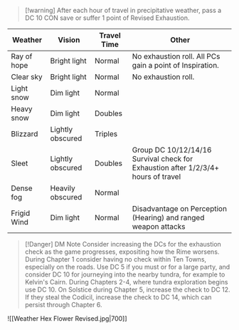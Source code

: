 
>[!warning] After each hour of travel in precipitative weather, pass a DC 10 CON save or suffer 1 point of Revised Exhaustion.

| Weather     | Vision           | Travel Time | Other                                                        |
| ----------- | ---------------- | ----------- | ------------------------------------------------------------ |
| Ray of hope | Bright light     | Normal      | No exhaustion roll. All PCs gain a point of Inspiration.     |
| Clear sky   | Bright light     | Normal      | No exhaustion roll.                                          |
| Light snow  | Dim light        | Normal      |                                                              |
| Heavy snow  | Dim light        | Doubles     |                                                              |
| Blizzard    | Lightly obscured | Triples     |                                                              |
| Sleet       | Lightly obscured | Doubles     | Group DC 10/12/14/16 Survival check for Exhaustion after 1/2/3/4+ hours of travel                           |
| Dense fog   | Heavily obscured | Normal      |                                                              |
| Frigid Wind | Dim light        | Normal      | Disadvantage on Perception (Hearing) and ranged weapon attacks |

>[!Danger] DM Note
> Consider increasing the DCs for the exhaustion check as the game progresses, expositing how the Rime worsens. During Chapter 1 consider having no check within Ten Towns, especially on the roads. Use DC 5 if you must or for a large party, and consider DC 10 for journeying into the nearby tundra, for example to Kelvin's Cairn. During Chapters 2-4, where tundra exploration begins use DC 10. On Solstice during Chapter 5, increase the check to DC 12. If they steal the Codicil, increase the check to DC 14, which can persist through Chapter 6.

![[Weather Hex Flower Revised.jpg|700]]